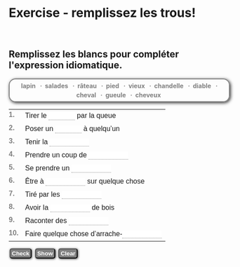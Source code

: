 <h1>Exercise - remplissez les trous!</h1>
<br>
<h2>Remplissez les blancs pour compléter l'expression idiomatique.</h2>

<style type="text/css">
<!-- 

.instrC{
color:gray;
font-weight:bold;
}

.wordbox{
border:solid gray 2px;
margin:10px auto;
padding:3px 5px;
line-height:1.5;
font-weight:bold;
color:gray;
padding:4px 10px;
border-radius:15px;
-moz-border-radius:15px;
-webkit-border-radius:15px;
-o-border-radius:15px;
box-shadow:2px 2px 7px #333;
-moz-box-shadow:2px 2px 7px #333;
-webkit-box-shadow:2px 2px 7px #333;
-o-box-shadow:2px 2px 7px #333;
text-align:center;
}

.optionWord{
color:gray;
font-weight:bold;
}

.optionWord a{
color:gray;
text-decoration:none;
}

.optionWord a:hover{
color:black;
text-decoration:none;
}

.tdNumC{
padding:0 7px 0 0px;
color:gray;
font-weight:bold;
vertical-align:top;
}

.buttonC{
background:gray;
color:white;
padding:2px 3px;
font-weight:bold;
-moz-border-radius:5px;
-webkit-border-radius:5px;
-o-border-radius:5px;
-moz-box-shadow:1px 1px 5px #333;
-webkit-box-shadow:1px 1px 5px #333;
-o-box-shadow:1px 1px 5px #333;
margin:0 2px;
}

.textBoxC{
border:none;
border-bottom:1px dotted gray;
}


 -->
</style>

<div id="wordBox" class="wordbox" style="margin:10px 0;"><span class="optionWord">lapin</span> &nbsp; · &nbsp;<span class="optionWord">salades</span> &nbsp; · &nbsp;<span class="optionWord">râteau</span> &nbsp; · &nbsp;<span class="optionWord">pied</span> &nbsp; · &nbsp;<span class="optionWord">vieux</span> &nbsp; · &nbsp;<span class="optionWord">chandelle</span> &nbsp; · &nbsp;<span class="optionWord">diable</span> &nbsp; · &nbsp;<span class="optionWord">cheval</span> &nbsp; · &nbsp;<span class="optionWord">gueule</span> &nbsp; · &nbsp;<span class="optionWord">cheveux</span> &nbsp; </div>

<div style="font-family:arial;font-size:16px;"><table style="line-height:1.5;font-size:16;"><tbody>

<tr><td class="tdNumC">1.</td><td>Tirer le <input style="width:60;" class="textBoxC" type="text" id="ex0AnsBox0">  par la queue </td></tr>

<tr><td class="tdNumC">2.</td><td>Poser un <input style="width:60;" class="textBoxC" type="text" id="ex0AnsBox1">  à quelqu’un </td></tr>

<tr><td class="tdNumC">3.</td><td>Tenir la <input style="width:90;" class="textBoxC" type="text" id="ex0AnsBox2">  </td></tr>

<tr><td class="tdNumC">4.</td><td>Prendre un coup de <input style="width:90;" class="textBoxC" type="text" id="ex0AnsBox3">  </td></tr>

<tr><td class="tdNumC">5.</td><td>Se prendre un <input style="width:90;" class="textBoxC" type="text" id="ex0AnsBox4">  </td></tr>

<tr><td class="tdNumC">6.</td><td>Être à <input style="width:90;" class="textBoxC" type="text" id="ex0AnsBox5">  sur quelque chose </td></tr>

<tr><td class="tdNumC">7.</td><td>Tiré par les <input style="width:90;" class="textBoxC" type="text" id="ex0AnsBox6">  </td></tr>

<tr><td class="tdNumC">8.</td><td>Avoir la <input style="width:90;" class="textBoxC" type="text" id="ex0AnsBox7">  de bois </td></tr>

<tr><td class="tdNumC">9.</td><td>Raconter des <input style="width:90;" class="textBoxC" type="text" id="ex0AnsBox8">  </td></tr>

<tr><td class="tdNumC">10.</td><td>Faire quelque chose d’arrache-<input style="width:90;" class="textBoxC" type="text" id="ex0AnsBox9">  </td></tr></tbody></table></div>

<div style="margin:10px 0;">
<input type="button" class="buttonC" value="Check" onclick="checkAnsBoxAnswers(0)">
<input type="button" class="buttonC" value="Show" onclick="showAnsBoxAnswers(0)">
<input type="button" class="buttonC" value="Clear" onclick="clearAnsBoxAnswers(0)">
 <span id="messageArea0">
</span>
</div>
</a>
</div>

<script type="text/javascript">
<!--

function checkAnsBoxAnswers(exNum){ 
  var ca=0
  for(var c=0;c<ansA[exNum].length;c++){
    var guess=doSpaces(exNum,c)
    var ans=doAnswers(guess,ansA[exNum][c])
    if(ans=="yes"){
      document.getElementById("ex"+exNum+"AnsBox"+c).style.color="green"
      document.getElementById("ex"+exNum+"AnsBox"+c).style.fontWeight="bold"
      ca++
    }
    else{
      document.getElementById("ex"+exNum+"AnsBox"+c).style.color="red" 
    } 
  }
  showScore(exNum,ca) 
}

function checkAnsBoxInvisibleAnswersScore(exNum){
  var ca=0
  for(var c=0;c<ansA[exNum].length;c++){
    var guess = document.getElementById("ex"+exNum+"AnsBox"+c).value;
    var ans=doAnswers(guess,ansA[exNum][c])
    if(ans=="yes"){
      document.getElementById("ex"+exNum+"TickBox"+c).innerHTML=getInvisibleAnswersSign(1)
      ca++
    }
    else if(guess==""){
      document.getElementById("ex"+exNum+"TickBox"+c).innerHTML=getInvisibleAnswersSign(3)
    }
    else{
      document.getElementById("ex"+exNum+"TickBox"+c).innerHTML=getInvisibleAnswersSign(2)
    }
  }
  showScore(exNum,ca) 
}
function doAnswers(guess,ans){
  if(guess==ans){
    txt="yes"
  }
  else{
    txt="no"
  }
  return txt
}


function getInvisibleAnswersSign(x){
  if(x==1){
    var txt='<span style="color:green;font-weight:bold;">Y</span>'
  }
  else if(x==2){ 
    var txt='<span style="font-size: 100%;color:red;font-weight:bold;">X</span>'
  }
  else if(x==3){ 
    var txt='<span style="font-size: 100%;color:orange;font-weight:bold;">?</span>'
  }
  return txt  
}


function showScore(exNum,ca){
  var qlen=ansA[exNum].length
  var pc=ca/qlen*100
  pc=Math.round(pc)
  var txt="<span class='instrC'>You have scored "+pc+" percent ( "+ca+" / "+qlen+" )</span>"
  document.getElementById("messageArea"+exNum).innerHTML=txt
}


function doSpaces(exNum,qNum){
  var txt=document.getElementById("ex"+exNum+"AnsBox"+qNum).value
  if(txt.charAt(txt.length-1)==" "){
    txt=txt.slice(0,txt.length-1)
    document.getElementById("ex"+exNum+"AnsBox"+qNum).value=txt
  }
  return txt
}

function showAnsBoxAnswers(exNum){
  for(var c=0;c<ansA[exNum].length;c++){
  if(document.getElementById("ex"+exNum+"AnsBox"+c).value==ansA[exNum][c]){
    document.getElementById("ex"+exNum+"AnsBox"+c).style.color="green"
    document.getElementById("ex"+exNum+"AnsBox"+c).style.fontWeight="bold"
  }
  else{
    document.getElementById("ex"+exNum+"AnsBox"+c).value=ansA[exNum][c]
    document.getElementById("ex"+exNum+"AnsBox"+c).style.color="red"
    document.getElementById("ex"+exNum+"AnsBox"+c).style.fontWeight="bold"
    }
  }
}

// -->
</script>
